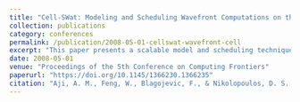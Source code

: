 ```yaml
---
title: "Cell-SWat: Modeling and Scheduling Wavefront Computations on the Cell Broadband Engine"
collection: publications
category: conferences
permalink: /publication/2008-05-01-cellswat-wavefront-cell
excerpt: "This paper presents a scalable model and scheduling technique for implementing wavefront computations on the Cell Broadband Engine, evaluated through Smith-Waterman alignment."
date: 2008-05-01
venue: "Proceedings of the 5th Conference on Computing Frontiers"
paperurl: "https://doi.org/10.1145/1366230.1366235"
citation: "Aji, A. M., Feng, W., Blagojevic, F., & Nikolopoulos, D. S. (2008). \"Cell-SWat: Modeling and Scheduling Wavefront Computations on the Cell Broadband Engine.\" *Computing Frontiers 2008*, 13–22. https://doi.org/10.1145/1366230.1366235"
---
```

